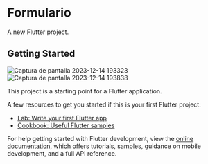 # Formulario

A new Flutter project.

## Getting Started
![Captura de pantalla 2023-12-14 193323](https://github.com/moises382/Multiform-Flutter-App/assets/76930119/eb82b566-3de9-4e87-86d4-99014e119746)
![Captura de pantalla 2023-12-14 193838](https://github.com/moises382/Multiform-Flutter-App/assets/76930119/6160f48b-ecdb-4b44-9cd9-dee67d62d78c)

This project is a starting point for a Flutter application.

A few resources to get you started if this is your first Flutter project:

- [Lab: Write your first Flutter app](https://docs.flutter.dev/get-started/codelab)
- [Cookbook: Useful Flutter samples](https://docs.flutter.dev/cookbook)

For help getting started with Flutter development, view the
[online documentation](https://docs.flutter.dev/), which offers tutorials,
samples, guidance on mobile development, and a full API reference.
